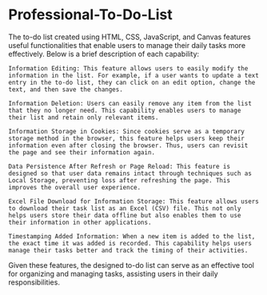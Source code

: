 # Professional-To-Do-List


The to-do list created using HTML, CSS, JavaScript, and Canvas features useful functionalities that enable users to manage their daily tasks more effectively. Below is a brief description of each capability:

    Information Editing: This feature allows users to easily modify the information in the list. For example, if a user wants to update a text entry in the to-do list, they can click on an edit option, change the text, and then save the changes.

    Information Deletion: Users can easily remove any item from the list that they no longer need. This capability enables users to manage their list and retain only relevant items.

    Information Storage in Cookies: Since cookies serve as a temporary storage method in the browser, this feature helps users keep their information even after closing the browser. Thus, users can revisit the page and see their information again.

    Data Persistence After Refresh or Page Reload: This feature is designed so that user data remains intact through techniques such as Local Storage, preventing loss after refreshing the page. This improves the overall user experience.

    Excel File Download for Information Storage: This feature allows users to download their task list as an Excel (CSV) file. This not only helps users store their data offline but also enables them to use their information in other applications.

    Timestamping Added Information: When a new item is added to the list, the exact time it was added is recorded. This capability helps users manage their tasks better and track the timing of their activities.

Given these features, the designed to-do list can serve as an effective tool for organizing and managing tasks, assisting users in their daily responsibilities.
